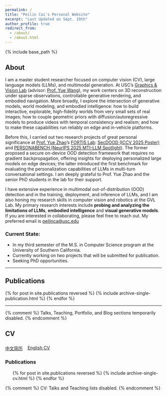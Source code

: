 ```yaml
---
permalink: /
title: "Peilin Cai's Personal Website"
excerpt: "Last Updated on Sept. 19th"
author_profile: true
redirect_from: 
  - /about/
  - /about.html
---
```

{% include base_path %}
<h2 id="about">About</h2>

I am a master student researcher focused on computer vision (CV), large language models (LLMs), and multimodal generation. At USC’s [Graphics & Vision Lab](https://usc-gvl.github.io/) (advisor: [Prof. Yue Wang](https://yuewang.xyz/)), my work centers on 3D reconstruction under sparse observations, controllable generative rendering, and embodied navigation. More broadly, I explore the intersection of generative models, world modeling, and embodied intelligence: how to build interactive, explorable, high-fidelity worlds from very small sets of real images; how to couple geometric priors with diffusion/autoregressive models to produce videos with temporal consistency and realism; and how to make these capabilities run reliably on edge and in-vehicle platforms.

Before this, I carried out two research projects of great personal significance at [Prof. Yue Zhao](https://viterbi-web.usc.edu/~yzhao010/index.html)’s [FORTIS Lab](https://viterbi-web.usc.edu/~yzhao010/lab): [SecDOOD (ICCV 2025 Poster)](https://caipeilin.com/SecDOOD/) and [PERSONABENCH (NeurIPS 2025 MTI-LLM Spotlight)](https://github.com/PERSONA-bench/PERSONA). The former proposed a secure on-device OOD detection framework that requires no gradient backpropagation, offering insights for deploying personalized large models on edge devices; the latter introduced the first benchmark for evaluating the personalization capabilities of LLMs in multi-turn conversational settings. I am deeply grateful to Prof. Yue Zhao and the senior PhD students in the lab for their support.

I have extensive experience in multimodal out-of-distribution (OOD) detection and in the training, deployment, and inference of LLMs, and I am also honing my research skills in computer vision and robotics at the GVL Lab. My primary research interests include **probing and analyzing the limitations of LLMs**, **embodied intelligence** and **visual generative models**. If you are interested in collaborating, please feel free to reach out. My preferred email is [peilinca@usc.edu](peilinca@usc.edu)

### Current State:
- In my third semester of the M.S. in Computer Science program at the University of Southern California. 
- Currently working on two projects that will be submitted for publication.
- Seeking PhD opportunities.


<hr />

<h2 id="publications">Publications</h2>

<!-- New style rendering if publication categories are defined -->
{% for post in site.publications reversed %}
  {% include archive-single-publication.html %}
{% endfor %}

<hr />

{% comment %}
Talks, Teaching, Portfolio, and Blog sections temporarily disabled.
{% endcomment %}

<h2 id="cv">CV</h2>
<div class="cv-button-group" style="display: flex; gap: 1rem; flex-wrap: wrap; margin: 1.5rem 0;">
  <a class="btn btn--primary btn--large" href="{{ '/CV/Peilin_Cai_CV_cn.pdf' | relative_url }}" target="_blank" rel="noopener">中文简历</a>
  <a class="btn btn--primary btn--large" href="{{ '/CV/Peilin_Cai_CV_en.pdf' | relative_url }}" target="_blank" rel="noopener">English CV</a>
</div>

<h3 id="cv">Publications</h3>

<ul>{% for post in site.publications reversed %}
  {% include archive-single-cv.html %}
{% endfor %}</ul>
  
{% comment %}
CV: Talks and Teaching lists disabled.
{% endcomment %}
  
<!-- ### Service and leadership -->
